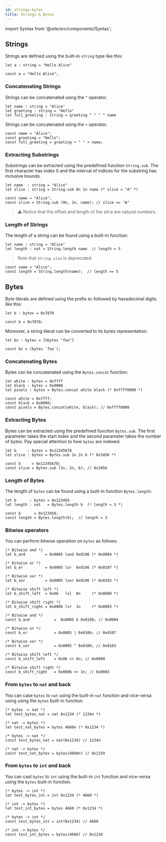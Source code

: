 ```yaml
---
id: strings-bytes
title: Strings & Bytes
---
```


import Syntax from '@site/src/components/Syntax';

## Strings

Strings are defined using the built-in `string` type like this:

<Syntax syntax="cameligo">

```
let a : string = "Hello Alice"
```

</Syntax>

<Syntax syntax="jsligo">

```jsligo
const a = "Hello Alice";
```

</Syntax>

### Concatenating Strings

<Syntax syntax="cameligo">

Strings can be concatenated using the `^` operator.

```cameligo group=a
let name : string = "Alice"
let greeting : string = "Hello"
let full_greeting : string = greeting ^ " " ^ name
```

</Syntax>

<Syntax syntax="jsligo">

Strings can be concatenated using the `+` operator.

```jsligo group=a
const name = "Alice";
const greeting = "Hello";
const full_greeting = greeting + " " + name;
```

</Syntax>

### Extracting Substrings

Substrings can be extracted using the predefined function
`String.sub`. The first character has index 0 and the interval of
indices for the substring has inclusive bounds.

<Syntax syntax="cameligo">

```cameligo group=b
let name  : string = "Alice"
let slice : string = String.sub 0n 1n name (* slice = "A" *)
```

</Syntax>

<Syntax syntax="jsligo">

```jsligo group=b
const name = "Alice";
const slice = String.sub (0n, 1n, name); // slice == "A"
```

</Syntax>

> ⚠️ Notice that the offset and length of the slice are natural
> numbers.

### Length of Strings

The length of a string can be found using a built-in function:

<Syntax syntax="cameligo">

```cameligo group=c
let name : string = "Alice"
let length : nat = String.length name  // length = 5
```

> Note that `String.size` is *deprecated*.

</Syntax>

<Syntax syntax="jsligo">

```jsligo group=c
const name = "Alice";
const length = String.length(name);  // length == 5
```

</Syntax>

## Bytes

Byte literals are defined using the prefix `0x` followed by hexadecimal digits like this:

<Syntax syntax="cameligo">

```cameligo
let b : bytes = 0x7070
```

</Syntax>

<Syntax syntax="jsligo">

```jsligo
const b = 0x7070;
```

</Syntax>

Moreover, a string literal can be converted to its bytes representation:

<Syntax syntax="cameligo">

```cameligo
let bs : bytes = [%bytes "foo"]
```

</Syntax>

<Syntax syntax="jsligo">

```jsligo
const bs = (bytes `foo`);
```

</Syntax>


### Concatenating Bytes

Bytes can be concatenated using the `Bytes.concat` function.

<Syntax syntax="cameligo">

```cameligo group=d
let white : bytes = 0xffff
let black : bytes = 0x0000
let pixels : bytes = Bytes.concat white black (* 0xffff0000 *)
```

</Syntax>

<Syntax syntax="jsligo">

```jsligo group=d
const white = 0xffff;
const black = 0x0000;
const pixels = Bytes.concat(white, black); // 0xffff0000
```

</Syntax>

### Extracting Bytes

Bytes can be extracted using the predefined function `Bytes.sub`.  The
first parameter takes the start index and the second parameter takes
the number of bytes. Pay special attention to how `bytes` are
indexed.

<Syntax syntax="cameligo">

```cameligo group=e
let b     : bytes = 0x12345678
let slice : bytes = Bytes.sub 1n 2n b (* 0x3456 *)
```

</Syntax>

<Syntax syntax="jsligo">

```jsligo group=e
const b     = 0x12345678;
const slice = Bytes.sub (1n, 2n, b); // 0x3456
```

</Syntax>

### Length of Bytes

The length of `bytes` can be found using a built-in function `Bytes.length`:

<Syntax syntax="cameligo">

```cameligo group=f
let b      : bytes = 0x123456
let length : nat   = Bytes.length b  (* length = 3 *)
```

</Syntax>

<Syntax syntax="jsligo">

```jsligo group=f
const b      = 0x123456;
const length = Bytes.length(b);  // length = 3
```

</Syntax>

### Bitwise operators

You can perform bitwise operation on `bytes` as follows:

<Syntax syntax="cameligo">

```cameligo group=g
(* Bitwise and *)
let b_and         = 0x0005 land 0x0106 (* 0x0004 *)

(* Bitwise or *)
let b_or          = 0x0005 lor  0x0106 (* 0x0107 *)

(* Bitwise xor *)
let b_xor         = 0x0005 lxor 0x0106 (* 0x0103 *)

(* Bitwise shift left *)
let b_shift_left  = 0x06   lsl  8n     (* 0x0600 *)

(* Bitwise shift right *)
let b_shift_right = 0x0006 lsr  1n     (* 0x0003 *)
```

</Syntax>

<Syntax syntax="jsligo">

```jsligo group=g
/* Bitwise and */
const b_and           =  0x0005 & 0x0106; // 0x0004

/* Bitwise or */
const b_or            = 0x0005 | 0x0106; // 0x0107

/* Bitwise xor */
const b_xor           = 0x0005 ^ 0x0106; // 0x0103

/* Bitwise shift left */
const b_shift_left    = 0x06 << 8n; // 0x0600

/* Bitwise shift right */
const b_shift_right   = 0x0006 >> 1n; // 0x0003
```

</Syntax>


### From `bytes` to `nat` and back

You can case `bytes` to `nat` using the built-in `nat` function and vice-versa
using using the `bytes` built-in function.

<Syntax syntax="cameligo">

```cameligo group=h
(* bytes -> nat *)
let test_bytes_nat = nat 0x1234 (* 1234n *)

(* nat -> bytes *)
let test_nat_bytes = bytes 4660n (* 0x1234 *)
```

</Syntax>

<Syntax syntax="jsligo">

```jsligo group=h
/* bytes -> nat */
const test_bytes_nat = nat(0x1234) // 1234n

/* nat -> bytes */
const test_nat_bytes = bytes(4660n) // 0x1234
```

</Syntax>

### From `bytes` to `int` and back

You can cast `bytes` to `int` using the built-in `int` function and
vice-versa using the `bytes` built-in function.

<Syntax syntax="cameligo">

```cameligo group=h
(* bytes -> int *)
let test_bytes_int = int 0x1234 (* 4660 *)

(* int -> bytes *)
let test_int_bytes = bytes 4660 (* 0x1234 *)
```

</Syntax>

<Syntax syntax="jsligo">

```jsligo group=h
/* bytes -> int */
const test_bytes_int = int(0x1234) // 4660

/* int -> bytes */
const test_int_bytes = bytes(4660) // 0x1234
```

</Syntax>

<!-- updated use of entry -->